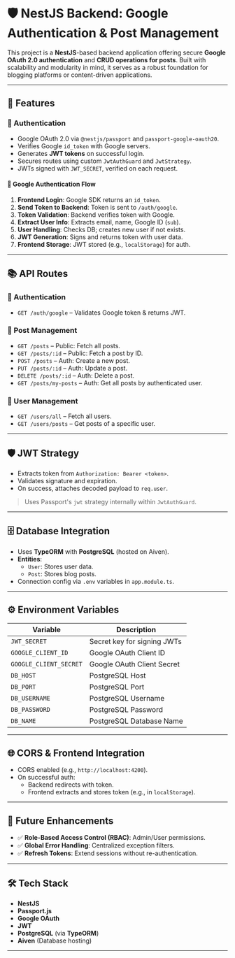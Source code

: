 # 🛡️ NestJS Backend: Google Authentication & Post Management

This project is a **NestJS**-based backend application offering secure **Google OAuth 2.0 authentication** and **CRUD operations for posts**. Built with scalability and modularity in mind, it serves as a robust foundation for blogging platforms or content-driven applications.

---

## 🚀 Features

### 🔐 Authentication

- Google OAuth 2.0 via `@nestjs/passport` and `passport-google-oauth20`.
- Verifies Google `id_token` with Google servers.
- Generates **JWT tokens** on successful login.
- Secures routes using custom `JwtAuthGuard` and `JwtStrategy`.
- JWTs signed with `JWT_SECRET`, verified on each request.

#### 🧩 Google Authentication Flow

1. **Frontend Login**: Google SDK returns an `id_token`.
2. **Send Token to Backend**: Token is sent to `/auth/google`.
3. **Token Validation**: Backend verifies token with Google.
4. **Extract User Info**: Extracts email, name, Google ID (`sub`).
5. **User Handling**: Checks DB; creates new user if not exists.
6. **JWT Generation**: Signs and returns token with user data.
7. **Frontend Storage**: JWT stored (e.g., `localStorage`) for auth.

---

## 📚 API Routes

### 🔑 Authentication

- `GET /auth/google` – Validates Google token & returns JWT.

### 📝 Post Management

- `GET /posts` – Public: Fetch all posts.
- `GET /posts/:id` – Public: Fetch a post by ID.
- `POST /posts` – Auth: Create a new post.
- `PUT /posts/:id` – Auth: Update a post.
- `DELETE /posts/:id` – Auth: Delete a post.
- `GET /posts/my-posts` – Auth: Get all posts by authenticated user.

### 👤 User Management

- `GET /users/all` – Fetch all users.
- `GET /users/posts` – Get posts of a specific user.

---

## 🛡️ JWT Strategy

- Extracts token from `Authorization: Bearer <token>`.
- Validates signature and expiration.
- On success, attaches decoded payload to `req.user`.

> Uses Passport's `jwt` strategy internally within `JwtAuthGuard`.

---

## 🗄️ Database Integration

- Uses **TypeORM** with **PostgreSQL** (hosted on Aiven).
- **Entities**:
  - `User`: Stores user data.
  - `Post`: Stores blog posts.
- Connection config via `.env` variables in `app.module.ts`.

---

## ⚙️ Environment Variables

| Variable               | Description                        |
|------------------------|------------------------------------|
| `JWT_SECRET`           | Secret key for signing JWTs        |
| `GOOGLE_CLIENT_ID`     | Google OAuth Client ID             |
| `GOOGLE_CLIENT_SECRET` | Google OAuth Client Secret         |
| `DB_HOST`              | PostgreSQL Host                    |
| `DB_PORT`              | PostgreSQL Port                    |
| `DB_USERNAME`          | PostgreSQL Username                |
| `DB_PASSWORD`          | PostgreSQL Password                |
| `DB_NAME`              | PostgreSQL Database Name           |

---

## 🌐 CORS & Frontend Integration

- CORS enabled (e.g., `http://localhost:4200`).
- On successful auth:
  - Backend redirects with token.
  - Frontend extracts and stores token (e.g., in `localStorage`).

---

## 🔮 Future Enhancements

- ✅ **Role-Based Access Control (RBAC)**: Admin/User permissions.
- ✅ **Global Error Handling**: Centralized exception filters.
- ✅ **Refresh Tokens**: Extend sessions without re-authentication.

---

## 🛠️ Tech Stack

- **NestJS**
- **Passport.js**
- **Google OAuth**
- **JWT**
- **PostgreSQL** (via **TypeORM**)
- **Aiven** (Database hosting)

---
